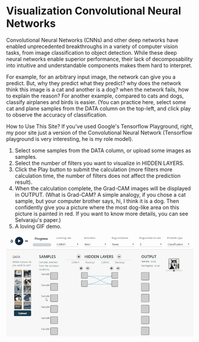# Visualization Convolutional Neural Networks

Convolutional Neural Networks (CNNs) and other deep networks have enabled unprecedented breakthroughs in a variety of computer vision tasks, from image classification to object detection. While these deep neural networks enable superior performance, their lack of decomposability into intuitive and understandable components makes them hard to interpret.

For example, for an arbitrary input image, the network can give you a predict. But, why they predict what they predict? why does the network think this image is a cat and another is a dog? when the network fails, how to explain the reason? For another example, compared to cats and dogs, classify airplanes and birds is easier. (You can practice here, select some cat and plane samples from the DATA column on the top-left, and click play to observe the accuracy of classification.

How to Use This Site?
If you've used Google's Tensorflow Playground, right, my poor site just a version of the Convolutional Neural Network (Tensorflow playground is very interesting, he is my role model).

1. Select some samples from the DATA column, or upload some images as samples.
2. Select the number of filters you want to visualize in HIDDEN LAYERS.
3. Click the Play button to submit the calculation (more filters more calculation time, the number of filters does not affect the prediction result).
4. When the calculation complete, the Grad-CAM images will be displayed in OUTPUT. (What is Grad-CAM? A simple analogy, if you chose a cat sample, but your computer brother says, hi, I think it is a dog. Then confidently give you a picture where the most dog-like area on this picture is painted in red. If you want to know more details, you can see Selvaraju's paper.)
5. A loving GIF demo.

![image](https://github.com/7214811zxy/iknow/blob/master/static/webDemo.gif)
